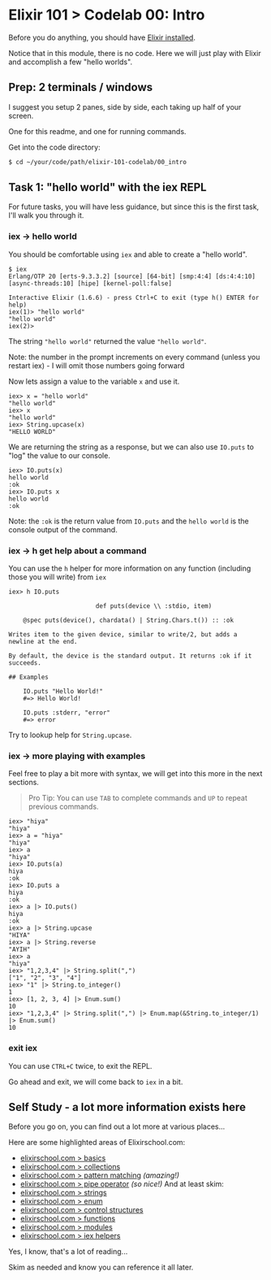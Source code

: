 # Elixir 101 > Codelab 00: Intro

Before you do anything, you should have
[Elixir installed](https://elixir-lang.org/install.html).

Notice that in this module, there is no code.
Here we will just play with Elixir and accomplish a few "hello worlds".

## Prep: 2 terminals / windows

I suggest you setup 2 panes, side by side,
each taking up half of your screen.

One for this readme, and one for running commands.

Get into the code directory:

```sh
$ cd ~/your/code/path/elixir-101-codelab/00_intro
```

## Task 1: "hello world" with the iex REPL

For future tasks, you will have less guidance,
but since this is the first task, I'll walk you through it.

### iex -> hello world

You should be comfortable using `iex` and able to create a "hello world".

```
$ iex
Erlang/OTP 20 [erts-9.3.3.2] [source] [64-bit] [smp:4:4] [ds:4:4:10] [async-threads:10] [hipe] [kernel-poll:false]

Interactive Elixir (1.6.6) - press Ctrl+C to exit (type h() ENTER for help)
iex(1)> "hello world"
"hello world"
iex(2)>
```

The string `"hello world"` returned the value `"hello world"`.

Note: the number in the prompt increments on every command (unless you restart iex) - I will omit those numbers going forward

Now lets assign a value to the variable `x` and use it.

```
iex> x = "hello world"
"hello world"
iex> x
"hello world"
iex> String.upcase(x)
"HELLO WORLD"
```

We are returning the string as a response, but we can also use `IO.puts` to "log" the value to our console.

```
iex> IO.puts(x)
hello world
:ok
iex> IO.puts x
hello world
:ok
```

Note: the `:ok` is the return value from `IO.puts` and the `hello world` is the console output of the command.

### iex -> h get help about a command

You can use the `h` helper for more information on any function (including those you will write) from `iex`

```
iex> h IO.puts

                        def puts(device \\ :stdio, item)

    @spec puts(device(), chardata() | String.Chars.t()) :: :ok

Writes item to the given device, similar to write/2, but adds a newline at the end.

By default, the device is the standard output. It returns :ok if it succeeds.

## Examples

    IO.puts "Hello World!"
    #=> Hello World!

    IO.puts :stderr, "error"
    #=> error
```

Try to lookup help for `String.upcase`.

### iex -> more playing with examples

Feel free to play a bit more with syntax, we will get into this more in the next sections.

> Pro Tip: You can use `TAB` to complete commands and `UP` to repeat previous commands.

```
iex> "hiya"
"hiya"
iex> a = "hiya"
"hiya"
iex> a
"hiya"
iex> IO.puts(a)
hiya
:ok
iex> IO.puts a
hiya
:ok
iex> a |> IO.puts()
hiya
:ok
iex> a |> String.upcase
"HIYA"
iex> a |> String.reverse
"AYIH"
iex> a
"hiya"
iex> "1,2,3,4" |> String.split(",")
["1", "2", "3", "4"]
iex> "1" |> String.to_integer()
1
iex> [1, 2, 3, 4] |> Enum.sum()
10
iex> "1,2,3,4" |> String.split(",") |> Enum.map(&String.to_integer/1) |> Enum.sum()
10
```

### exit iex

You can use `CTRL+C` twice, to exit the REPL.

Go ahead and exit, we will come back to `iex` in a bit.

## Self Study - a lot more information exists here

Before you go on, you can find out a lot more at various places...

Here are some highlighted areas of Elixirschool.com:
* [elixirschool.com > basics](https://elixirschool.com/en/lessons/basics/basics/)
* [elixirschool.com > collections](https://elixirschool.com/en/lessons/basics/collections/)
* [elixirschool.com > pattern matching](https://elixirschool.com/en/lessons/basics/pattern-matching/) *(amazing!)*
* [elixirschool.com > pipe operator](https://elixirschool.com/en/lessons/basics/pipe-operator/) *(so nice!)*
And at least skim:
* [elixirschool.com > strings](https://elixirschool.com/en/lessons/basics/strings/)
* [elixirschool.com > enum](https://elixirschool.com/en/lessons/basics/enum/)
* [elixirschool.com > control structures](https://elixirschool.com/en/lessons/basics/control-structures/)
* [elixirschool.com > functions](https://elixirschool.com/en/lessons/basics/functions/)
* [elixirschool.com > modules](https://elixirschool.com/en/lessons/basics/modules/)
* [elixirschool.com > iex helpers](https://elixirschool.com/en/lessons/basics/iex-helpers/)

Yes, I know, that's a lot of reading...

Skim as needed and know you can reference it all later.

